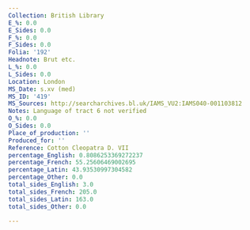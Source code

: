 ```yaml
---
Collection: British Library
E_%: 0.0
E_Sides: 0.0
F_%: 0.0
F_Sides: 0.0
Folia: '192'
Headnote: Brut etc.
L_%: 0.0
L_Sides: 0.0
Location: London
MS_Date: s.xv (med)
MS_ID: '419'
MS_Sources: http://searcharchives.bl.uk/IAMS_VU2:IAMS040-001103812
Notes: Language of tract 6 not verified
O_%: 0.0
O_Sides: 0.0
Place_of_production: ''
Produced_for: ''
Reference: Cotton Cleopatra D. VII
percentage_English: 0.8086253369272237
percentage_French: 55.25606469002695
percentage_Latin: 43.93530997304582
percentage_Other: 0.0
total_sides_English: 3.0
total_sides_French: 205.0
total_sides_Latin: 163.0
total_sides_Other: 0.0

---
```

